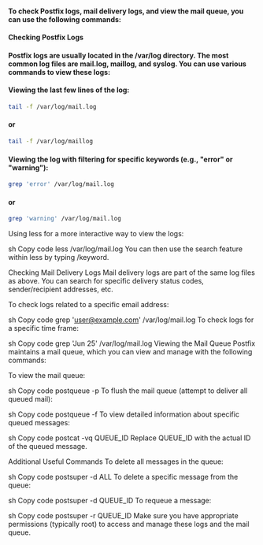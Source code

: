 #### To check Postfix logs, mail delivery logs, and view the mail queue, you can use the following commands:

#### Checking Postfix Logs

#### Postfix logs are usually located in the /var/log directory. The most common log files are mail.log, maillog, and syslog. You can use various commands to view these logs:

#### Viewing the last few lines of the log:

```sh
tail -f /var/log/mail.log
```

#### or

```sh
tail -f /var/log/maillog
```

#### Viewing the log with filtering for specific keywords (e.g., "error" or "warning"):

```sh
grep 'error' /var/log/mail.log
```

#### or

```sh
grep 'warning' /var/log/mail.log
```

Using less for a more interactive way to view the logs:

sh
Copy code
less /var/log/mail.log
You can then use the search feature within less by typing /keyword.

Checking Mail Delivery Logs
Mail delivery logs are part of the same log files as above. You can search for specific delivery status codes, sender/recipient addresses, etc.

To check logs related to a specific email address:

sh
Copy code
grep 'user@example.com' /var/log/mail.log
To check logs for a specific time frame:

sh
Copy code
grep 'Jun 25' /var/log/mail.log
Viewing the Mail Queue
Postfix maintains a mail queue, which you can view and manage with the following commands:

To view the mail queue:

sh
Copy code
postqueue -p
To flush the mail queue (attempt to deliver all queued mail):

sh
Copy code
postqueue -f
To view detailed information about specific queued messages:

sh
Copy code
postcat -vq QUEUE_ID
Replace QUEUE_ID with the actual ID of the queued message.

Additional Useful Commands
To delete all messages in the queue:

sh
Copy code
postsuper -d ALL
To delete a specific message from the queue:

sh
Copy code
postsuper -d QUEUE_ID
To requeue a message:

sh
Copy code
postsuper -r QUEUE_ID
Make sure you have appropriate permissions (typically root) to access and manage these logs and the mail queue.
